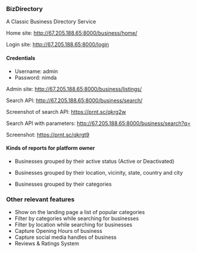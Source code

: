 ### BizDirectory
A Classic Business Directory Service

Home site: http://67.205.188.65:8000/business/home/

Login site: http://67.205.188.65:8000/login

#### Credentials
- Username: admin
- Password: nimda

Admin site: http://67.205.188.65:8000/business/listings/


Search API: http://67.205.188.65:8000/business/search/

Screenshot of search API: https://prnt.sc/qkrg2w

Search API with parameters: http://67.205.188.65:8000/business/search?q=

Screenshot: https://prnt.sc/qkrgt9


#### Kinds of reports for platform owner
- Businesses grouped by their active status (Active or Deactivated)

- Businesses grouped by their location, vicinity, state, country and city

- Businesses grouped by their categories


### Other relevant features
- Show on the landing page a list of popular categories
- Filter by categories while searching for businesses
- Filter by location while searching for businesses
- Capture Opening Hours of business
- Capture social media handles of business
- Reviews & Ratings System